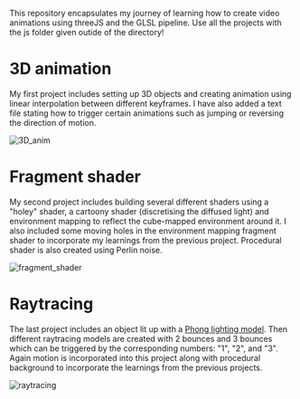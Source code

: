 This repository encapsulates my journey of learning how to create video animations using threeJS and the GLSL pipeline. Use all the projects with the js folder given outide of the directory!

# 3D animation

My first project includes setting up 3D objects and creating animation using linear interpolation between different keyframes. I have also added a text file stating how to trigger certain animations such as jumping or reversing the direction of motion. 

![3D_anim](https://github.com/PUSH-YA/Computer_graphics_learning/assets/91928008/6d5bcf4d-8e67-4e38-ba9c-5449b7f9e2d9)


# Fragment shader

My second project includes building several different shaders using a "holey" shader, a cartoony shader (discretising the diffused light) and environment mapping to reflect the cube-mapped environment around it. I also included some moving holes in the environment mapping fragment shader to incorporate my learnings from the previous project. Procedural shader is also created using Perlin noise.

![fragment_shader](https://github.com/PUSH-YA/Computer_graphics_learning/assets/91928008/053de0f9-d35f-47cd-8e08-27b9f45be28e)



# Raytracing 

The last project includes an object lit up with a [Phong lighting model](https://en.wikipedia.org/wiki/Phong_reflection_model). Then different raytracing models are created with 2 bounces and 3 bounces which can be triggered by the corresponding numbers: "1", "2", and "3". Again motion is incorporated into this project along with procedural background to incorporate the learnings from the previous projects.

![raytracing](https://github.com/PUSH-YA/Computer_graphics_learning/assets/91928008/0e0800f0-8177-4cd2-8ff3-3322c3fc72c3)
